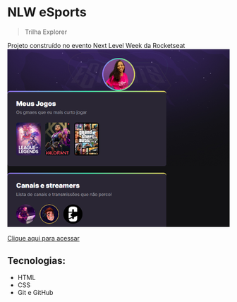 # NLW eSports 
> Trilha Explorer 

Projeto construído no evento Next Level Week da Rocketseat
![preview](./.github/preview.png)


[Clique aqui para acessar](https://tianabelinelli.github.io/NLW/)
## Tecnologias:
- HTML
- CSS
- Git e GitHub 